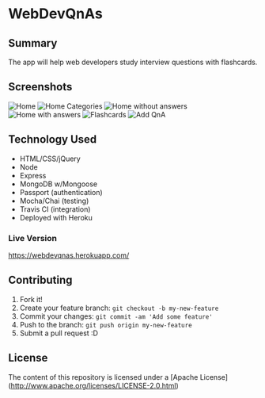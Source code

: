 # WebDevQnAs

## Summary
The app will help web developers study interview questions with flashcards.

## Screenshots
![Home](http://i.imgur.com/PETe5hz.png)
![Home Categories](http://i.imgur.com/qaqmjeD.png)
![Home without answers](http://i.imgur.com/84FDvYc.png)
![Home with answers](http://i.imgur.com/1x4ix2k.png)
![Flashcards](http://i.imgur.com/uvhbiZP.png)
![Add QnA](http://i.imgur.com/7ZMwnlq.png)

## Technology Used
* HTML/CSS/jQuery
* Node
* Express
* MongoDB w/Mongoose
* Passport (authentication)
* Mocha/Chai (testing)
* Travis CI (integration)
* Deployed with Heroku

### Live Version
https://webdevqnas.herokuapp.com/

## Contributing

1. Fork it!
2. Create your feature branch: `git checkout -b my-new-feature`
3. Commit your changes: `git commit -am 'Add some feature'`
4. Push to the branch: `git push origin my-new-feature`
5. Submit a pull request :D

## License

The content of this repository is licensed under a [Apache License] (http://www.apache.org/licenses/LICENSE-2.0.html)
